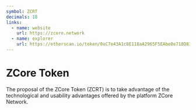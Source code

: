 ```yaml
---
symbol: ZCRT
decimals: 18
links:
  - name: website
    url: https://zcore.network
  - name: explorer
    url: https://etherscan.io/token/0xC7e43A1c8E118aA2965F5EAbe0e718D83DB7A63C
---
```


# ZCore Token

The proposal of the ZCore Token (ZCRT) is to take advantage of the technological and usability advantages offered by the platform ZCore Network.
